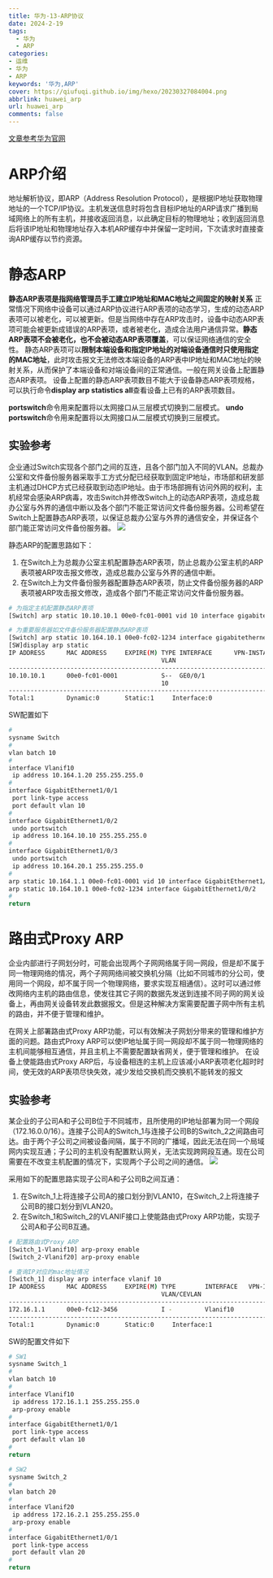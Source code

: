 ```yaml
---
title: 华为-13-ARP协议
date: 2024-2-19
tags:
  - 华为
  - ARP
categories: 
- 运维
- 华为
- ARP
keywords: '华为,ARP'
cover: https://qiufuqi.github.io/img/hexo/20230327084004.png
abbrlink: huawei_arp
url: huawei_arp
comments: false
---
```

[文章参考华为官网](https://support.huawei.com/enterprise/zh/doc/EDOC1000069491/67fd8bfb#ZH-CN_TASK_0177091436)
# ARP介绍
地址解析协议，即ARP（Address Resolution Protocol），是根据IP地址获取物理地址的一个TCP/IP协议。主机发送信息时将包含目标IP地址的ARP请求广播到局域网络上的所有主机，并接收返回消息，以此确定目标的物理地址；收到返回消息后将该IP地址和物理地址存入本机ARP缓存中并保留一定时间，下次请求时直接查询ARP缓存以节约资源。

# 静态ARP
**静态ARP表项是指网络管理员手工建立IP地址和MAC地址之间固定的映射关系**
正常情况下网络中设备可以通过ARP协议进行ARP表项的动态学习，生成的动态ARP表项可以被老化，可以被更新。但是当网络中存在ARP攻击时，设备中动态ARP表项可能会被更新成错误的ARP表项，或者被老化，造成合法用户通信异常。**静态ARP表项不会被老化，也不会被动态ARP表项覆盖**，可以保证网络通信的安全性。
静态ARP表项可以**限制本端设备和指定IP地址的对端设备通信时只使用指定的MAC地址**，此时攻击报文无法修改本端设备的ARP表中IP地址和MAC地址的映射关系，从而保护了本端设备和对端设备间的正常通信。一般在网关设备上配置静态ARP表项。
设备上配置的静态ARP表项数目不能大于设备静态ARP表项规格，可以执行命令**display arp statistics all**查看设备上已有的ARP表项数目。

**portswitch**命令用来配置将以太网接口从三层模式切换到二层模式。
**undo portswitch**命令用来配置将以太网接口从二层模式切换到三层模式。

## 实验参考
企业通过Switch实现各个部门之间的互连，且各个部门加入不同的VLAN。总裁办公室和文件备份服务器采取手工方式分配已经获取到固定IP地址，市场部和研发部主机通过DHCP方式已经获取到动态IP地址。由于市场部拥有访问外网的权利，主机经常会感染ARP病毒，攻击Switch并修改Switch上的动态ARP表项，造成总裁办公室与外界的通信中断以及各个部门不能正常访问文件备份服务器。公司希望在Switch上配置静态ARP表项，以保证总裁办公室与外界的通信安全，并保证各个部门能正常访问文件备份服务器。
![](https://qiufuqi.github.io/img/hexo/20240219223226.png)

静态ARP的配置思路如下：
1. 在Switch上为总裁办公室主机配置静态ARP表项，防止总裁办公室主机的ARP表项被ARP攻击报文修改，造成总裁办公室与外界的通信中断。
2. 在Switch上为文件备份服务器配置静态ARP表项，防止文件备份服务器的ARP表项被ARP攻击报文修改，造成各个部门不能正常访问文件备份服务器。

``` bash
# 为指定主机配置静态ARP表项
[Switch] arp static 10.10.10.1 00e0-fc01-0001 vid 10 interface gigabitethernet 1/0/1 

# 为重要服务器如文件备份服务器配置静态ARP表项
[Switch] arp static 10.164.10.1 00e0-fc02-1234 interface gigabitethernet 1/0/2 
[SW]display arp static
IP ADDRESS      MAC ADDRESS     EXPIRE(M) TYPE INTERFACE      VPN-INSTANCE      
                                          VLAN 
------------------------------------------------------------------------------
10.10.10.1      00e0-fc01-0001            S--  GE0/0/1
                                          10
------------------------------------------------------------------------------
Total:1         Dynamic:0       Static:1     Interface:0
```
SW配置如下
```bash
#
sysname Switch
#
vlan batch 10
#
interface Vlanif10
 ip address 10.164.1.20 255.255.255.0
#
interface GigabitEthernet1/0/1
 port link-type access
 port default vlan 10
#
interface GigabitEthernet1/0/2
 undo portswitch
 ip address 10.164.10.10 255.255.255.0
#
interface GigabitEthernet1/0/3
 undo portswitch
 ip address 10.164.20.1 255.255.255.0
#
arp static 10.164.1.1 00e0-fc01-0001 vid 10 interface GigabitEthernet1/0/1
arp static 10.164.10.1 00e0-fc02-1234 interface GigabitEthernet1/0/2
#
return
```

# 路由式Proxy ARP
企业内部进行子网划分时，可能会出现两个子网网络属于同一网段，但是却不属于同一物理网络的情况，两个子网网络间被交换机分隔（比如不同城市的分公司，使用同一个网段，却不属于同一个物理网络，要求实现互相通信）。这时可以通过修改网络内主机的路由信息，使发往其它子网的数据先发送到连接不同子网的网关设备上，再由网关设备转发此数据报文。但是这种解决方案需要配置子网中所有主机的路由，并不便于管理和维护。

在网关上部署路由式Proxy ARP功能，可以有效解决子网划分带来的管理和维护方面的问题。路由式Proxy ARP可以使IP地址属于同一网段却不属于同一物理网络的主机间能够相互通信，并且主机上不需要配置缺省网关，便于管理和维护。
在设备上使能路由式Proxy ARP后，与设备相连的主机上应该减小ARP表项老化超时时间，使无效的ARP表项尽快失效，减少发给交换机而交换机不能转发的报文

## 实验参考
某企业的子公司A和子公司B位于不同城市，且所使用的IP地址部署为同一个网段（172.16.0.0/16）。连接子公司A的Switch_1与连接子公司B的Switch_2之间路由可达。由于两个子公司之间被设备间隔，属于不同的广播域，因此无法在同一个局域网内实现互通；子公司的主机没有配置默认网关，无法实现跨网段互通。现在公司需要在不改变主机配置的情况下，实现两个子公司之间的通信。
![](https://qiufuqi.github.io/img/hexo/20240219222858.png)

采用如下的配置思路实现子公司A和子公司B之间互通：
1. 在Switch_1上将连接子公司A的接口划分到VLAN10，在Switch_2上将连接子公司B的接口划分到VLAN20。
2. 在Switch_1和Switch_2的VLANIF接口上使能路由式Proxy ARP功能，实现子公司A和子公司B互通。

``` bash
# 配置路由式Proxy ARP
[Switch_1-Vlanif10] arp-proxy enable
[Switch_2-Vlanif20] arp-proxy enable

# 查询IP对应的mac地址情况
[Switch_1] display arp interface vlanif 10
IP ADDRESS      MAC ADDRESS     EXPIRE(M) TYPE        INTERFACE   VPN-INSTANCE                                                      
                                          VLAN/CEVLAN                                                                               
------------------------------------------------------------------------------                                                      
172.16.1.1      00e0-fc12-3456            I -         Vlanif10                                                                     
------------------------------------------------------------------------------                                                      
Total:1         Dynamic:0       Static:0     Interface:1 
```
SW的配置文件如下
```bash
# SW1
sysname Switch_1
#
vlan batch 10
#
interface Vlanif10
 ip address 172.16.1.1 255.255.255.0
 arp-proxy enable
#
interface GigabitEthernet1/0/1
 port link-type access
 port default vlan 10
#
return

# SW2
sysname Switch_2
#
vlan batch 20
#
interface Vlanif20
 ip address 172.16.2.1 255.255.255.0
 arp-proxy enable
#
interface GigabitEthernet1/0/1
 port link-type access
 port default vlan 20
#
return
```